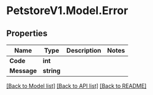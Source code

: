 # PetstoreV1.Model.Error

## Properties

Name | Type | Description | Notes
------------ | ------------- | ------------- | -------------
**Code** | **int** |  | 
**Message** | **string** |  | 

[[Back to Model list]](../README.md#documentation-for-models) [[Back to API list]](../README.md#documentation-for-api-endpoints) [[Back to README]](../README.md)

